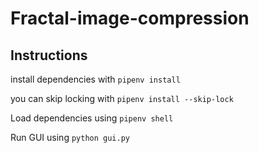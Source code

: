 # Fractal-image-compression

## Instructions

install dependencies with `pipenv install`

you can skip locking with `pipenv install --skip-lock`

Load dependencies using `pipenv shell`

Run GUI using `python gui.py`

